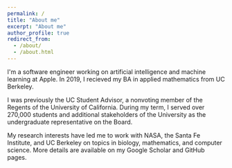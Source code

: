 ```yaml
---
permalink: /
title: "About me"
excerpt: "About me"
author_profile: true
redirect_from:
  - /about/
  - /about.html
---
```

I'm a software engineer working on artificial intelligence and machine learning at Apple. In 2019, I recieved my BA in applied mathematics from UC Berkeley.

I was previously the UC Student Advisor, a nonvoting member of the Regents of the University of California. During my term, I served over 270,000 students and additional stakeholders of the University as the undergraduate representative on the Board.

My research interests have led me to work with NASA, the Santa Fe Institute, and UC Berkeley on topics in biology, mathematics, and computer science. More details are available on my Google Scholar and GitHub pages.

